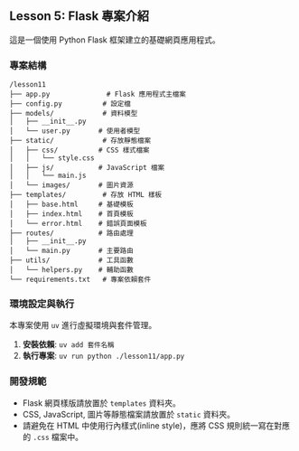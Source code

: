 ## Lesson 5: Flask 專案介紹

這是一個使用 Python Flask 框架建立的基礎網頁應用程式。

### 專案結構

```
/lesson11
├── app.py              # Flask 應用程式主檔案
├── config.py          # 設定檔
├── models/            # 資料模型
│   ├── __init__.py
│   └── user.py       # 使用者模型
├── static/            # 存放靜態檔案
│   ├── css/          # CSS 樣式檔案
│   │   └── style.css
│   ├── js/           # JavaScript 檔案
│   │   └── main.js
│   └── images/       # 圖片資源
├── templates/         # 存放 HTML 樣板
│   ├── base.html     # 基礎模板
│   ├── index.html    # 首頁模板
│   └── error.html    # 錯誤頁面模板
├── routes/           # 路由處理
│   ├── __init__.py
│   └── main.py       # 主要路由
├── utils/            # 工具函數
│   └── helpers.py    # 輔助函數
└── requirements.txt   # 專案依賴套件
```

### 環境設定與執行

本專案使用 `uv` 進行虛擬環境與套件管理。

1.  **安裝依賴**: `uv add 套件名稱`
2.  **執行專案**: `uv run python ./lesson11/app.py`

### 開發規範

*   Flask 網頁樣版請放置於 `templates` 資料夾。
*   CSS, JavaScript, 圖片等靜態檔案請放置於 `static` 資料夾。
*   請避免在 HTML 中使用行內樣式(inline style)，應將 CSS 規則統一寫在對應的 `.css` 檔案中。